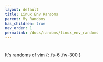 ```yaml
---
layout: default
title: Linux Env Randoms
parent: My Randoms
has_children: true
nav_order: 1
permalink: /docs/randoms/linux_env_randoms
---
```


# 
It's randoms of vim
{: .fs-6 .fw-300 }

